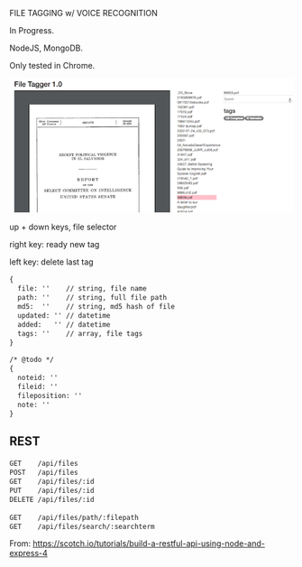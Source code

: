 FILE TAGGING w/ VOICE RECOGNITION

In Progress.

NodeJS, MongoDB.

Only tested in Chrome.

![In Progress](sample.png?raw=true "In Progress")

up + down keys, file selector

right key: ready new tag

left key: delete last tag

```
{ 
  file: ''    // string, file name
  path: ''    // string, full file path
  md5:  ''    // string, md5 hash of file
  updated: '' // datetime
  added:   '' // datetime
  tags: ''    // array, file tags
}
```
```
/* @todo */
{
  noteid: ''
  fileid: ''
  fileposition: ''
  note: ''
}
```

REST
----
```
GET    /api/files
POST   /api/files
GET    /api/files/:id
PUT    /api/files/:id
DELETE /api/files/:id

GET    /api/files/path/:filepath
GET    /api/files/search/:searchterm
```

From: 
https://scotch.io/tutorials/build-a-restful-api-using-node-and-express-4
